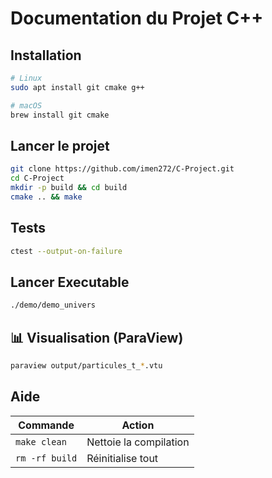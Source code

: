 # Documentation du Projet C++

##  Installation
```bash
# Linux
sudo apt install git cmake g++

# macOS
brew install git cmake
```

##  Lancer le projet
```bash
git clone https://github.com/imen272/C-Project.git
cd C-Project
mkdir -p build && cd build
cmake .. && make
```

## Tests
```bash
ctest --output-on-failure
```
## Lancer Executable
```bash
./demo/demo_univers

```
## 📊 Visualisation (ParaView)
```bash
paraview output/particules_t_*.vtu
```

## Aide
| Commande | Action |
|----------|--------|
| `make clean` | Nettoie la compilation |
| `rm -rf build` | Réinitialise tout |
